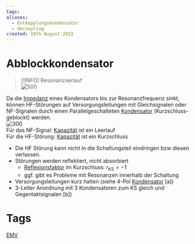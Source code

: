 ```yaml
---
tags: 
aliases:
  - Entkopplungskondensator
  - decoupling
created: 19th August 2023
---
```


# Abblockkondensator

> [!INFO] Resonanzverlauf  
> ![500](assets/EMV_impedanz.png)


Da die [Impedanz](../Elektrodynamik/Impedanz.md) eines Kondensators bis zur Resonanzfrequenz sinkt, können HF-Störungen auf Versorgungsleitungen mit Gleichsignalen oder NF-Signalen durch einen Parallelgeschalteten [Kondensator](../Elektrodynamik/Kapazität.md) (Kurzschluss-geblockt) werden.  
![300](assets/AbblockCap.png)  
Für das NF-Signal: [Kapazität](../Elektrodynamik/Kapazität.md) ist ein Leerlauf  
Für die HF-Störung: [Kapazität](../Elektrodynamik/Kapazität.md) ist ein Kurzschluss

- Die HF Störung kann nicht in die Schaltungsteil eindringen bzw diesen verlassen.
- Störungen werden reflektiert, nicht absorbiert
	- [Reflexionsfaktor](../HF-Technik/Reflexionsfaktor.md) im Kurzschluss: $r_{KS}=-1$
	- ggf. gibt es Probleme mit Resonanzen innerhalb der Schaltung
- Versorgungsleitungen kurz halten (siehe 4-Pol [Kondensator](../Elektrodynamik/Kapazität.md) [a])
- 3-Leiter Anordnung mit 3 Kondensatoren zum KS gleich und Gegentaktsignalen [b])

# Tags

[EMV](Elektromagnetische%20Verträglichkeit.md)